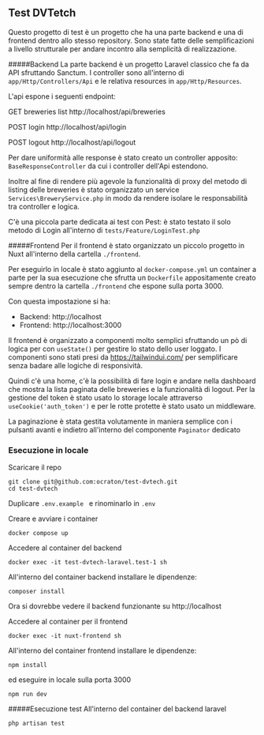 ## Test DVTetch

Questo progetto di test è un progetto che ha una parte backend e una di frontend dentro allo stesso repository. Sono state fatte delle semplificazioni a livello strutturale per andare incontro alla semplicità di realizzazione. 

#####Backend
La parte backend è un progetto Laravel classico che fa da API sfruttando Sanctum. I controller sono all'interno di `app/Http/Controllers/Api` e le relativa resources in `app/Http/Resources`.

L'api espone i seguenti endpoint:

GET breweries list
http://localhost/api/breweries

POST login
http://localhost/api/login

POST logout
http://localhost/api/logout

Per dare uniformità alle response è stato creato un controller apposito:  `BaseResponseController` da cui i controller dell'Api estendono.

Inoltre al fine di rendere più agevole la funzionalità di proxy del metodo di listing delle breweries è stato organizzato un service `Services\BreweryService.php` in modo da rendere isolare le responsabilità tra controller e logica.

C'è una piccola parte dedicata ai test con Pest: è stato testato il solo metodo di Login all'interno di `tests/Feature/LoginTest.php`

#####Frontend
Per il frontend è stato organizzato un piccolo progetto in Nuxt all'interno della cartella `./frontend`.

Per eseguirlo in locale è stato aggiunto al `docker-compose.yml` un container a parte per la sua esecuzione che sfrutta un `Dockerfile` appositamente creato sempre dentro la cartella `./frontend` che espone sulla porta 3000.

Con questa impostazione si ha:

- Backend: http://localhost
- Frontend: http://localhost:3000

Il frontend è organizzato a componenti molto semplici sfruttando un pò di logica per con `useState()` per gestire lo stato dello user loggato. 
I componenti sono stati presi da https://tailwindui.com/ per semplificare senza badare alle logiche di responsività.

Quindi c'è una home, c'è la possibilità di fare login e andare nella dashboard che mostra la lista paginata delle breweries e la funzionalità di logout. 
Per la gestione del token è stato usato lo storage locale attraverso `useCookie('auth_token')` e per le rotte protette è stato usato un middleware. 

La paginazione è stata gestita volutamente in maniera semplice con i pulsanti avanti e indietro all'interno del componente `Paginator` dedicato


### Esecuzione in locale

Scaricare il repo
```
git clone git@github.com:ocraton/test-dvtech.git
cd test-dvtech
```

Duplicare `.env.example ` e rinominarlo in `.env`

Creare e avviare i container
```
docker compose up
```

Accedere al container del backend
```
docker exec -it test-dvtech-laravel.test-1 sh
```

All'interno del container backend installare le dipendenze:

```
composer install
```

Ora si dovrebbe vedere il backend funzionante su http://localhost


Accedere al container per il frontend

```
docker exec -it nuxt-frontend sh
```

All'interno del container frontend installare le dipendenze:

```
npm install
```

ed eseguire in locale sulla porta 3000

```
npm run dev
```

#####Esecuzione test 
All'interno del container del backend laravel
```
php artisan test
```